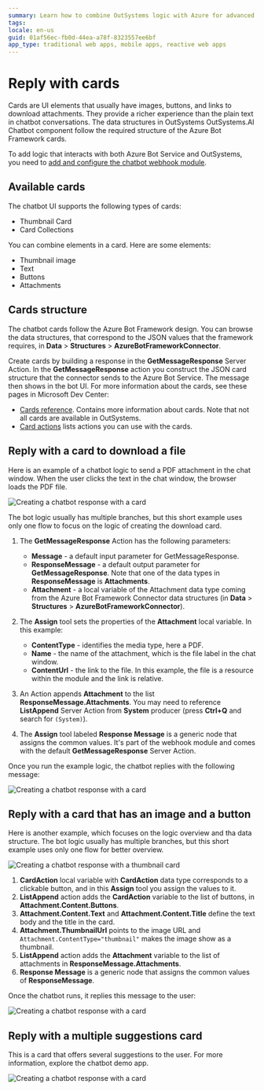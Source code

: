 ```yaml
---
summary: Learn how to combine OutSystems logic with Azure for advanced chatbot features. See how to use cards in the chatbot responses.
tags:
locale: en-us
guid: 01af56ec-fb0d-44ea-a78f-8323557ee6bf
app_type: traditional web apps, mobile apps, reactive web apps
---
```


# Reply with cards

Cards are UI elements that usually have images, buttons, and links to download attachments. They provide a richer experience than the plain text in chatbot conversations. The data structures in OutSystems OutSystems.AI Chatbot component follow the required structure of the Azure Bot Framework cards.

<div class="info" markdown="1">

To add logic that interacts with both Azure Bot Service and OutSystems, you need to [add and configure the chatbot webhook module](guide-outsystems-webhook.md).

</div>

## Available cards

The chatbot UI supports the following types of cards:

* Thumbnail Card
* Card Collections

You can combine elements in a card. Here are some elements:

* Thumbnail image
* Text
* Buttons
* Attachments

## Cards structure

The chatbot cards follow the Azure Bot Framework design. You can browse the data structures, that correspond to the JSON values that the framework requires, in **Data** > **Structures** > **AzureBotFrameworkConnector**.

Create cards by building a response in the **GetMessageResponse** Server Action. In the **GetMessageResponse** action you construct the JSON card structure that the connector sends to the Azure Bot Service. The message then shows in the bot UI. For more information about the cards, see these pages in Microsoft Dev Center:

* [Cards reference](https://docs.microsoft.com/en-us/microsoftteams/platform/task-modules-and-cards/cards/cards-reference). Contains more information about cards. Note that not all cards are available in OutSystems.
* [Card actions](https://docs.microsoft.com/en-us/microsoftteams/platform/task-modules-and-cards/cards/cards-actions) lists actions you can use with the cards.

## Reply with a card to download a file

Here is an example of a chatbot logic to send a PDF attachment in the chat window. When the user clicks the text in the chat window, the browser loads the PDF file.

![Creating a chatbot response with a card](images/webhook-card-download-logic-sample-ss.png?width=600)

The bot logic usually has multiple branches, but this short example uses only one flow to focus on the logic of creating the download card.

1. The **GetMessageResponse** Action has the following parameters:

    * **Message** - a default input parameter for GetMessageResponse.
    * **ResponseMessage** - a default output parameter for **GetMessageResponse**. Note that one of the data types in **ResponseMessage** is **Attachments**.
    * **Attachment** - a local variable of the Attachment data type coming from the Azure Bot Framework Connector data structures (in **Data** > **Structures** > **AzureBotFrameworkConnector**).

1. The **Assign** tool sets the properties of the **Attachment** local variable. In this example:

    * **ContentType** - identifies the media type, here a PDF.
    * **Name** - the name of the attachment, which is the file label in the chat window.
    * **ContentUrl** - the link to the file. In this example, the file is a resource within the module and the link is relative.

1. An Action appends **Attachment** to the list **ResponseMessage.Attachments**. You may need to reference **ListAppend** Server Action from **System** producer (press **Ctrl+Q** and search for `(System)`).

1. The **Assign** tool labeled **Response Message** is a generic node that assigns the common values. It's part of the webhook module and comes with the default **GetMessageResponse** Server Action.

Once you run the example logic, the chatbot replies with the following message:

![Creating a chatbot response with a card](images/webhook-browser-preview-pdf-download.png?width=350)

## Reply with a card that has an image and a button

Here is another example, which focuses on the logic overview and tha data structure. The bot logic usually has multiple branches, but this short example uses only one flow for better overview. 

![Creating a chatbot response with a thumbnail card](images/webhook-card-download-thumbnail-sample-ss.png?width=600)

1. **CardAction** local variable with **CardAction** data type corresponds to a clickable button, and in this **Assign** tool you assign the values to it.
1. **ListAppend** action adds the **CardAction** variable to the list of buttons, in **Attachment.Content.Buttons**.
1. **Attachment.Content.Text** and **Attachment.Content.Title** define the text body and the title in the card.
1. **Attachment.ThumbnailUrl** points to the image URL and `Attachment.ContentType="thumbnail"` makes the image show as a thumbnail.
1. **ListAppend** action adds the **Attachment** variable to the list of attachments in **ResponseMessage.Attachments**.
1. **Response Message** is a generic node that assigns the common values of **ResponseMessage**.

Once the chatbot runs, it replies this message to the user:

![Creating a chatbot response with a card](images/webhook-browser-preview-thumbnail.png?width=350)

## Reply with a multiple suggestions card

This is a card that offers several suggestions to the user. For more information, explore the chatbot demo app.

![Creating a chatbot response with a card](images/webhook-browser-preview-multiple-suggestions.png?width=350)